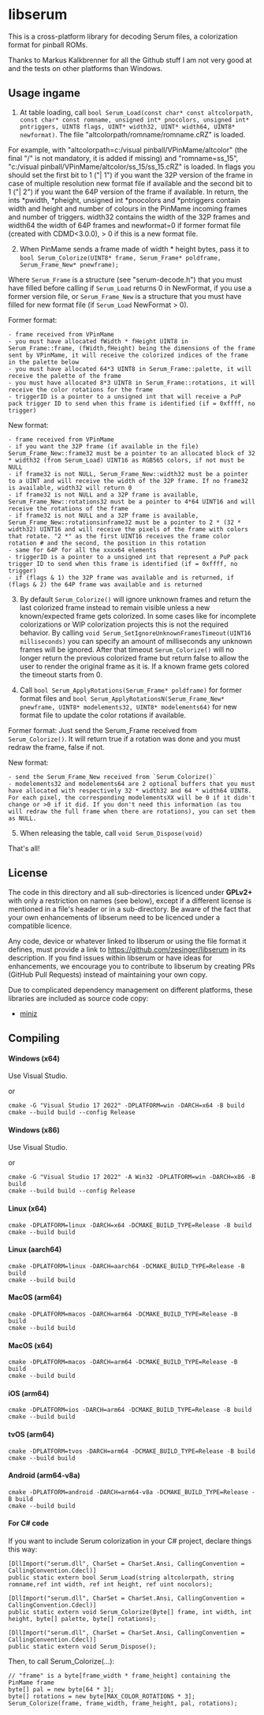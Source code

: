 # libserum
This is a cross-platform library for decoding Serum files, a colorization format for pinball ROMs.

Thanks to Markus Kalkbrenner for all the Github stuff I am not very good at and the tests on other platforms than Windows.

## Usage ingame

1. At table loading, call `bool Serum_Load(const char* const altcolorpath, const char* const romname, unsigned int* pnocolors, unsigned int* pntriggers, UINT8 flags, UINT* width32, UINT* width64, UINT8* newformat)`. The file "altcolorpath/romname/romname.cRZ" is loaded.

For example, with "altcolorpath=c:/visual pinball/VPinMame/altcolor" (the final "/" is not mandatory, it is added if missing) and "romname=ss_15", "c:/visual pinball/VPinMame/altcolor/ss_15/ss_15.cRZ" is loaded.
In flags you should set the first bit to 1 ("| 1") if you want the 32P version of the frame in case of multiple resolution new format file if available and the second bit to 1 ("| 2") if you want the 64P version of the frame if available.
In return, the ints *pwidth, *pheight, unsigned int *pnocolors and *pntriggers contain width and height and number of colours in the PinMame incoming frames and number of triggers.
width32 contains the width of the 32P frames and width64 the width of 64P frames and newformat=0 if former format file (created with CDMD<3.0.0), > 0 if this is a new format file.

2. When PinMame sends a frame made of width * height bytes, pass it to `bool Serum_Colorize(UINT8* frame, Serum_Frame* poldframe, Serum_Frame_New* pnewframe);`

Where `Serum_Frame` is a structure (see "serum-decode.h") that you must have filled before calling if `Serum_Load` returns 0 in NewFormat, if you use a former version file, or `Serum_Frame_New` is a structure that you must have filled for new format file (if `Serum_Load` NewFormat > 0).

Former format:

	- frame received from VPinMame
 	- you must have allocated fWidth * fHeight UINT8 in Serum_Frame::frame, (fWidth,fHeight) being the dimensions of the frame sent by VPinMame, it will receive the colorized indices of the frame in the palette below
	- you must have allocated 64*3 UINT8 in Serum_Frame::palette, it will receive the palette of the frame
	- you must have allocated 8*3 UINT8 in Serum_Frame::rotations, it will receive the color rotations for the frame
	- triggerID is a pointer to a unsigned int that will receive a PuP pack trigger ID to send when this frame is identified (if = 0xffff, no trigger)
 
New format:

	- frame received from VPinMame
	- if you want the 32P frame (if available in the file) Serum_Frame_New::frame32 must be a pointer to an allocated block of 32 * width32 (from Serum_Load) UINT16 as RGB565 colors, if not must be NULL
	- if frame32 is not NULL, Serum_Frame_New::width32 must be a pointer to a UINT and will receive the width of the 32P frame. If no frame32 is available, width32 will return 0
	- if frame32 is not NULL and a 32P frame is available, Serum_Frame_New::rotations32 must be a pointer to 4*64 UINT16 and will receive the rotations of the frame
	- if frame32 is not NULL and a 32P frame is available, Serum_Frame_New::rotationsinframe32 must be a pointer to 2 * (32 * width32) UINT16 and will receive the pixels of the frame with colors that rotate. "2 *" as the first UINT16 receives the frame color rotation # and the second, the position in this rotation
	- same for 64P for all the xxxx64 elements
	- triggerID is a pointer to a unsigned int that represent a PuP pack trigger ID to send when this frame is identified (if = 0xffff, no trigger)
	- if (flags & 1) the 32P frame was available and is returned, if (flags & 2) the 64P frame was available and is returned

3. By default `Serum_Colorize()` will ignore unknown frames and return the last colorized frame instead to remain visible unless a new known/expected frame gets colorized.
In some cases like for incomplete colorizations or WIP colorization projects this is not the required behavior.
By calling `void Serum_SetIgnoreUnknownFramesTimeout(UINT16 milliseconds)` you can specify an amount of milliseconds any unknown frames will be ignored.
After that timeout `Serum_Colorize()` will no longer return the previous colorized frame but return false to allow the user to render the original frame as it is.
If a known frame gets colored the timeout starts from 0.

4. Call `bool Serum_ApplyRotations(Serum_Frame* poldframe)` for former format files and `bool Serum_ApplyRotationsN(Serum_Frame_New* pnewframe, UINT8* modelements32, UINT8* modelements64)` for new format file to update the color rotations if available.

Former format: Just send the Serum_Frame received from `Serum_Colorize()`. It will return true if a rotation was done and you must redraw the frame, false if not.

New format:

	- send the Serum_Frame_New received from `Serum_Colorize()`
 	- modelements32 and modelements64 are 2 optional buffers that you must have allocated with respectively 32 * width32 and 64 * width64 UINT8. For each pixel, the corresponding modelementsXX will be 0 if it didn't change or >0 if it did. If you don't need this information (as tou will redraw the full frame when there are rotations), you can set them as NULL.

5. When releasing the table, call `void Serum_Dispose(void)`

That's all!

## License 
The code in this directory and all sub-directories is licenced under **GPLv2+** with only a restriction on names (see below), except if a different license is
mentioned in a file's header or in a sub-directory. Be aware of the fact that your own enhancements of libserum need to
be licenced under a compatible licence.

Any code, device or whatever linked to libserum or using the file format it defines, must provide a link to https://github.com/zesinger/libserum in its description.
If you find issues within libserum or have ideas for enhancements, we encourage you to contribute to libserum by creating PRs (GitHub Pull Requests) instead of maintaining your own copy.

Due to complicated dependency management on different platforms, these libraries are included as source code copy:
* [miniz](https://github.com/richgel999/miniz)

## Compiling

#### Windows (x64)
Use Visual Studio.

or

```shell
cmake -G "Visual Studio 17 2022" -DPLATFORM=win -DARCH=x64 -B build
cmake --build build --config Release
```

#### Windows (x86)
Use Visual Studio.

or

```shell
cmake -G "Visual Studio 17 2022" -A Win32 -DPLATFORM=win -DARCH=x86 -B build
cmake --build build --config Release
```

#### Linux (x64)
```shell
cmake -DPLATFORM=linux -DARCH=x64 -DCMAKE_BUILD_TYPE=Release -B build
cmake --build build
```

#### Linux (aarch64)
```shell
cmake -DPLATFORM=linux -DARCH=aarch64 -DCMAKE_BUILD_TYPE=Release -B build
cmake --build build
```

#### MacOS (arm64)
```shell
cmake -DPLATFORM=macos -DARCH=arm64 -DCMAKE_BUILD_TYPE=Release -B build
cmake --build build
```

#### MacOS (x64)
```shell
cmake -DPLATFORM=macos -DARCH=arm64 -DCMAKE_BUILD_TYPE=Release -B build
cmake --build build
```

#### iOS (arm64)
```shell
cmake -DPLATFORM=ios -DARCH=arm64 -DCMAKE_BUILD_TYPE=Release -B build
cmake --build build
```

#### tvOS (arm64)
```shell
cmake -DPLATFORM=tvos -DARCH=arm64 -DCMAKE_BUILD_TYPE=Release -B build
cmake --build build
```

#### Android (arm64-v8a)
```shell
cmake -DPLATFORM=android -DARCH=arm64-v8a -DCMAKE_BUILD_TYPE=Release -B build
cmake --build build
```

#### For C# code
If you want to include Serum colorization in your C# project, declare things this way:

```
[DllImport("serum.dll", CharSet = CharSet.Ansi, CallingConvention = CallingConvention.Cdecl)]
public static extern bool Serum_Load(string altcolorpath, string romname,ref int width, ref int height, ref uint nocolors);

[DllImport("serum.dll", CharSet = CharSet.Ansi, CallingConvention = CallingConvention.Cdecl)]
public static extern void Serum_Colorize(Byte[] frame, int width, int height, byte[] palette, byte[] rotations);

[DllImport("serum.dll", CharSet = CharSet.Ansi, CallingConvention = CallingConvention.Cdecl)]
public static extern void Serum_Dispose();
```

Then, to call Serum_Colorize(...):

```
// "frame" is a byte[frame_width * frame_height] containing the PinMame frame
byte[] pal = new byte[64 * 3];
byte[] rotations = new byte[MAX_COLOR_ROTATIONS * 3];
Serum_Colorize(frame, frame_width, frame_height, pal, rotations);
```
